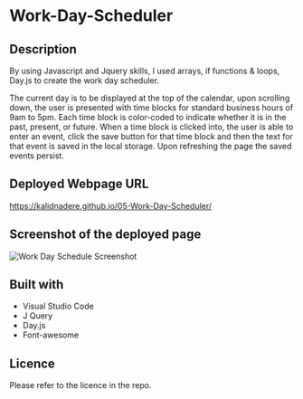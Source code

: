 # Work-Day-Scheduler

## Description

By using Javascript and Jquery skills, I used arrays, if functions & loops, Day.js to create the work day scheduler.

The current day is to be displayed at the top of the calendar, upon scrolling down, the user is presented with time blocks for standard business hours of 9am to 5pm. Each time block is color-coded to indicate whether it is in the past, present, or future.
When a time block is clicked into, the user is able to enter an event, click the save button for that time block and then the text for that event is saved in the local storage. Upon refreshing the page the saved events persist.


## Deployed Webpage URL

https://kalidnadere.github.io/05-Work-Day-Scheduler/


## Screenshot of the deployed page

![Work Day Schedule Screenshot](https://github.com/KalidNadere/05-Work-Day-Scheduler/assets/131591052/3589d512-998d-4a49-be74-a16ed1be5107)

## Built with
- Visual Studio Code
- J Query
- Day.js
- Font-awesome


## Licence

Please refer to the licence in the repo.
